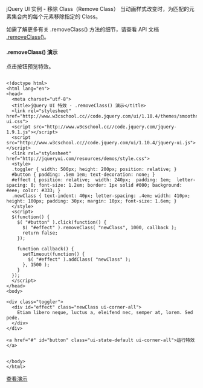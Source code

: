  jQuery UI 实例 - 移除 Class（Remove Class）
  当动画样式改变时，为匹配的元素集合内的每个元素移除指定的 Class。

 如需了解更多有关 .removeClass() 方法的细节，请查看 API 文档 [.removeClass()](http://www.w3cschool.cc/jqueryui/api-removeClass.html)。

 

 
#### .removeClass() 演示

 点击按钮预览特效。

 
```

<!doctype html>
<html lang="en">
<head>
  <meta charset="utf-8">
  <title>jQuery UI 特效 - .removeClass() 演示</title>
  <link rel="stylesheet" href="http://www.w3cschool.cc//code.jquery.com/ui/1.10.4/themes/smoothness/jquery-ui.css">
  <script src="http://www.w3cschool.cc//code.jquery.com/jquery-1.9.1.js"></script>
  <script src="http://www.w3cschool.cc//code.jquery.com/ui/1.10.4/jquery-ui.js"></script>
  <link rel="stylesheet" href="http://jqueryui.com/resources/demos/style.css">
  <style>
  .toggler { width: 500px; height: 200px; position: relative; }
  #button { padding: .5em 1em; text-decoration: none; }
  #effect { position: relative;  width: 240px;  padding: 1em;  letter-spacing: 0; font-size: 1.2em; border: 1px solid #000; background: #eee; color: #333; }
  .newClass { text-indent: 40px; letter-spacing: .4em; width: 410px; height: 100px; padding: 30px; margin: 10px; font-size: 1.6em; }
  </style>
  <script>
  $(function() {
    $( "#button" ).click(function() {
      $( "#effect" ).removeClass( "newClass", 1000, callback );
      return false;
    });
 
    function callback() {
      setTimeout(function() {
        $( "#effect" ).addClass( "newClass" );
      }, 1500 );
    }
  });
  </script>
</head>
<body>
 
<div class="toggler">
  <div id="effect" class="newClass ui-corner-all">
    Etiam libero neque, luctus a, eleifend nec, semper at, lorem. Sed pede.
  </div>
</div>
 
<a href="#" id="button" class="ui-state-default ui-corner-all">运行特效</a>
 
 
</body>
</html>

```
 [查看演示](http://www.w3cschool.cc/try/tryit.php?filename=jqueryui-example-removeClass)

 

